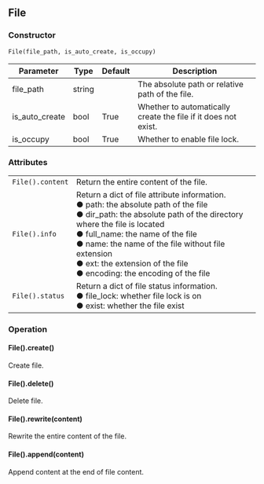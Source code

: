 ## File

### Constructor

```python
File(file_path, is_auto_create, is_occupy)
```

| Parameter      | Type   | Default | Description                                                  |
| -------------- | ------ | ------- | ------------------------------------------------------------ |
| file_path      | string |         | The absolute path or relative path of the file.              |
| is_auto_create | bool   | True    | Whether to automatically create the file if it does not exist. |
| is_occupy      | bool   | True    | Whether to enable file lock.                                 |

### Attributes

<table>
    <tr>
    	<td><code>File().content</code></td>
        <td>Return the entire content of the file.</td>
    </tr>
    <tr>
    	<td><code>File().info</code></td>
        <td>Return a dict of file attribute information.</br>● path: the absolute path of the file</br>● dir_path: the absolute path of the directory where the file is located</br>● full_name: the name of the file</br>● name: the name of the file without file extension</br>● ext: the extension of the file</br>● encoding: the encoding of the file</td>
    </tr>
	<tr>
		<td><code>File().status</code></td>
        <td>Return a dict of file status information.</br>● file_lock: whether file lock is on</br>● exist: whether the file exist</td>
	</tr>
</table>

### Operation

#### File().create()

Create file.

#### File().delete()

Delete file.

#### File().rewrite(content)

Rewrite the entire content of the file. 

#### File().append(content)

Append content at the end of file content.
